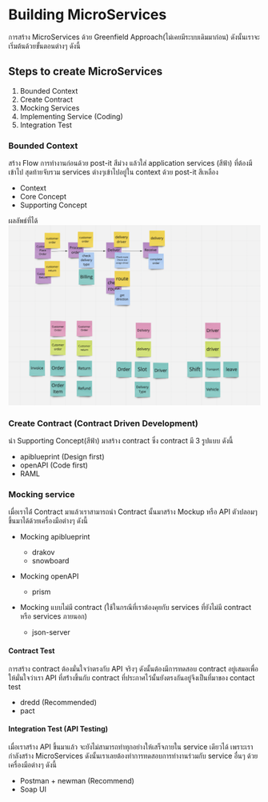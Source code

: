 # Building MicroServices
การสร้าง MicroServices ด้วย Greenfield Approach(ไม่เคยมีระบบเดิมมาก่อน) ดังนั้นเราจะเริ่มต้นด้วยขั้นตอนต่างๆ ดังนี้

## Steps to create MicroServices
1. Bounded Context
2. Create Contract
3. Mocking Services
4. Implementing Service (Coding)
5. Integration Test

### Bounded Context
สร้าง Flow การทำงานก่อนด้วย post-it สีม่วง แล้วใส่ application services (สีฟ้า) ที่ต้องมีเข้าไป สุดท้ายจับรวม services ต่างๆเข้าไปอยู่ใน context ด้วย post-it สีเหลือง
- Context
- Core Concept
- Supporting Concept

ผลลัพธ์ที่ได้
![Artifact from bounded context process](imgs/bounded-context-example.png)

### Create Contract (Contract Driven Development)
นำ Supporting Concept(สีฟ้า) มาสร้าง contract ซึ่ง contract มี 3 รูปแบบ ดังนี้ 
- apiblueprint (Design first)
- openAPI (Code first)
- RAML

### Mocking service
เมื่อเราได้่ Contract มาแล้วเราสามารถนำ Contract นั้นมาสร้าง Mockup หรือ API ตัวปลอมๆ ขึ้นมาได้ด้วยเครื่องมือต่างๆ ดังนี้

* Mocking apiblueprint
    * drakov
    * snowboard

* Mocking openAPI
    * prism

* Mocking แบบไม่มี contract (ใช้ในกรณีที่เราต้องคุยกับ services ที่ยังไม่มี contract หรือ services ภายนอก)
    * json-server

#### Contract Test
การสร้าง contract ต้องมั่นใจว่าตรงกับ API จริงๆ ดังนั้นต้องมีการทดสอบ contract อยู่เสมอเพื่อให้มั่นใจว่าเรา API ที่สร้่างขึ้นกับ contract ที่ประกาศไว้นั้นยังตรงกันอยู่จึงเป็นที่มาของ contact test
* dredd (Recommended)
* pact

#### Integration Test (API Testing)
เมื่อเราสร้าง API ขึ้นมาแล้ว จะยังไม่สามารถทำทุกอย่างให้เสร็จภายใน service เดียวได้ เพราะเรากำลังสร้าง MicroServices ดังนั้นเราเลยต้องทำการทดสอบการทำงานร่วมกับ service อื่นๆ ด้วยเครื่องมือต่างๆ ดังนี้
* Postman + newman (Recommend)
* Soap UI
